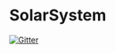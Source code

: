 # SolarSystem

[![Gitter](https://badges.gitter.im/Join%20Chat.svg)](https://gitter.im/ULADIEMER/SolarSystem?utm_source=badge&utm_medium=badge&utm_campaign=pr-badge&utm_content=badge)